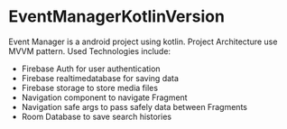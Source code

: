 # EventManagerKotlinVersion
Event Manager is a android project using kotlin.
Project Architecture use MVVM pattern.
Used Technologies include:
  - Firebase Auth for user authentication
  - Firebase realtimedatabase for saving data
  - Firebase storage to store media files
  - Navigation component to navigate Fragment
  - Navigation safe args to pass safely data between Fragments
  - Room Database to save search histories
